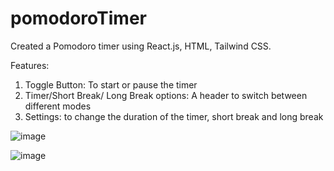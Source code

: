# pomodoroTimer

Created a Pomodoro timer using React.js, HTML, Tailwind CSS. 

Features: 
1. Toggle Button: To start or pause the timer
2. Timer/Short Break/ Long Break options: A header to switch between different modes
3. Settings: to change the duration of the timer, short break and long break

![image](https://github.com/sewkani-manya/pomodoroTimer/assets/65438301/52a16ef1-4876-46c0-b6ef-89c5c497d7f3)

![image](https://github.com/sewkani-manya/pomodoroTimer/assets/65438301/ed2a870f-2cae-41f6-83d0-329a2f5254d6)


